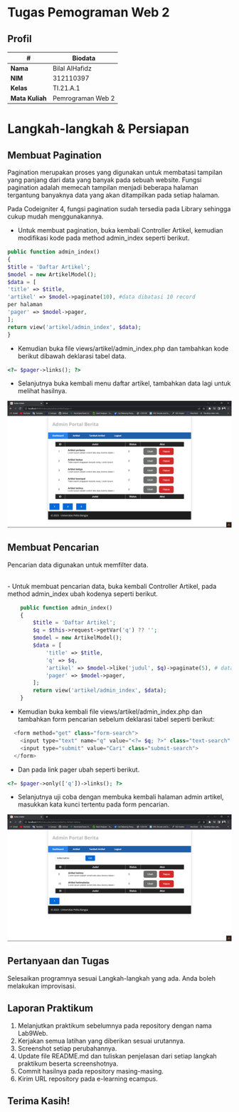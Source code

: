 # Tugas Pemograman Web 2
## Profil
| #               | Biodata           |
| --------------- | ----------------- |
| **Nama**        | Bilal AlHafidz    |
| **NIM**         | 312110397         |
| **Kelas**       | TI.21.A.1         |
| **Mata Kuliah** | Pemrograman Web 2 |

# Langkah-langkah & Persiapan
## Membuat Pagination
<p>Pagination merupakan proses yang digunakan untuk membatasi tampilan yang panjang
dari data yang banyak pada sebuah website. Fungsi pagination adalah memecah tampilan
menjadi beberapa halaman tergantung banyaknya data yang akan ditampilkan pada
setiap halaman.</p>
<p>Pada Codeigniter 4, fungsi pagination sudah tersedia pada Library sehingga cukup mudah
menggunakannya.</p>

- Untuk membuat pagination, buka kembali Controller Artikel, kemudian modifikasi kode pada method admin_index seperti berikut.

```php
public function admin_index()
{
$title = 'Daftar Artikel';
$model = new ArtikelModel();
$data = [
'title' => $title,
'artikel' => $model->paginate(10), #data dibatasi 10 record
per halaman
'pager' => $model->pager,
];
return view('artikel/admin_index', $data);
}
```

- Kemudian buka file views/artikel/admin_index.php dan tambahkan kode berikut dibawah deklarasi tabel data.

```php
<?= $pager->links(); ?>
```

- Selanjutnya buka kembali menu daftar artikel, tambahkan data lagi untuk melihat hasilnya.

![Pagination](img/pagination.png)

## Membuat Pencarian
<p>Pencarian data digunakan untuk memfilter data.</p><br>
- Untuk membuat pencarian data, buka kembali Controller Artikel, pada method admin_index ubah kodenya seperti berikut.

```php
    public function admin_index()
    {
        $title = 'Daftar Artikel';
        $q = $this->request->getVar('q') ?? '';
        $model = new ArtikelModel();
        $data = [
            'title' => $title,
            'q' => $q,
            'artikel' => $model->like('judul', $q)->paginate(5), # data dibatasi 10 record per halaman
            'pager' => $model->pager,
        ];
        return view('artikel/admin_index', $data);
    }
```

- Kemudian buka kembali file views/artikel/admin_index.php dan tambahkan form pencarian sebelum deklarasi tabel seperti berikut:

```php
  <form method="get" class="form-search">
    <input type="text" name="q" value="<?= $q; ?>" class="text-search" placeholder="Cari data">
    <input type="submit" value="Cari" class="submit-search">
  </form>
```

- Dan pada link pager ubah seperti berikut.

```php
<?= $pager->only(['q'])->links(); ?>
```

- Selanjutnya uji coba dengan membuka kembali halaman admin artikel, masukkan kata kunci tertentu pada form pencarian.

![Pencarian Data](img/pencarian_data.png)

## Pertanyaan dan Tugas
<p>Selesaikan programnya sesuai Langkah-langkah yang ada. Anda boleh melakukan improvisasi.</p>

## Laporan Praktikum
1. Melanjutkan praktikum sebelumnya pada repository dengan nama Lab9Web.
2. Kerjakan semua latihan yang diberikan sesuai urutannya.
3. Screenshot setiap perubahannya.
4. Update file README.md dan tuliskan penjelasan dari setiap langkah praktikum beserta
screenshotnya.
5. Commit hasilnya pada repository masing-masing.
6. Kirim URL repository pada e-learning ecampus.

## Terima Kasih!